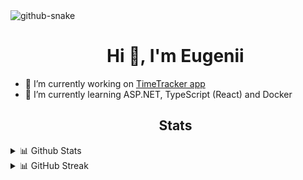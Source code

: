 <picture>
  <source media="(prefers-color-scheme: dark)" srcset="blob/output/github-contribution-grid-snake-dark.svg" />
  <source media="(prefers-color-scheme: light)" srcset="blob/output/github-contribution-grid-snake.svg" />
  <img alt="github-snake" src="github-snake.svg" />
</picture>

<div id="user-content-toc">
  <ul align="center">
    <summary><h1>Hi 👋, I'm Eugenii</h1></summary>
  </ul>
</div>

- 🔭 I’m currently working on [TimeTracker app](https://github.com/EZhitnikovich/TimeTracker)
- 🌱 I’m currently learning ASP.NET, TypeScript (React) and Docker

<div id="user-content-toc">
  <ul align="center">
    <summary><h2>Stats</h2></summary>
  </ul>
</div>
<details> 
  <summary>📊 Github Stats</summary>
  <p align="center">
      <a href="https://github.com/anuraghazra/github-readme-stats" title="Go to Source">
        <img height=192 src="https://github-readme-stats.vercel.app/api?username=ezhitnikovich&rank_icon=github&show_icons=true&theme=nord" />
      </a>
      <a href="https://github.com/anuraghazra/github-readme-stats" title="Go to Source">
        <img height=192 src="https://github-readme-stats.vercel.app/api/top-langs/?username=ezhitnikovich&theme=nord&layout=compact" />
      </a>
  </p>
</details>
<details>
  <summary>📊 GitHub Streak</summary>
  <p align="center">
    <a href="https://github.com/denvercoder1/github-readme-streak-stats" title="Go to Source">
      <img align="center" height=192 src="https://streak-stats.demolab.com?user=EZhitnikovich&theme=nord" />
    </a>
  </p>
</details>
<!--
<details>
  <summary>📊 LeetCode Stats</summary>
  <p align="center">
    <a href="https://github.com/JacobLinCool/LeetCode-Stats-Card" title="Go to Source">
      <img height=192 src="https://leetcard.jacoblin.cool/ezhitnikovich?theme=nord" />
    </a>
  </p>
</details>
-->
